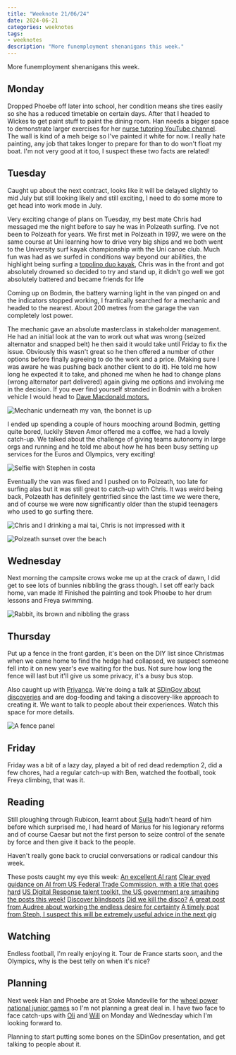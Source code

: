 ```yaml
---
title: "Weeknote 21/06/24"
date: 2024-06-21
categories: weeknotes
tags:
- weeknotes
description: "More funemployment shenanigans this week."
---
```


More funemployment shenanigans this week.

## Monday
Dropped Phoebe off later into school, her condition means she tires easily so she has a reduced timetable on certain days. After that I headed to Wickes to get paint stuff to paint the dining room. Han needs a bigger space to demonstrate larger exercises for her [nurse tutoring YouTube channel](https://www.youtube.com/channel/UCuAYbWUsnnLbBTyq-_1V8bA). The wall is kind of a meh beige so I've painted it white for now. I really hate painting, any job that takes longer to prepare for than to do won't float my boat. I'm not very good at it too, I suspect these two facts are related!

## Tuesday

Caught up about the next contract, looks like it will be delayed slightly to mid July but still looking likely and still exciting, I need to do some more to get head into work mode in July.

Very exciting change of plans on Tuesday, my best mate Chris had messaged me the night before to say he was in Polzeath surfing. I’ve not been to Polzeath for years. We first met in Polzeath in 1997, we were on the same course at Uni learning how to drive very big ships and we both went to the University surf kayak championship with the Uni canoe club. Much fun was had as we surfed in conditions way beyond our abilities, the highlight being surfing a [topolino duo kayak](https://www.unsponsored.co.uk/press/eskimo-topo-duo/), Chris was in the front and got absolutely drowned so decided to try and stand up, it didn’t go well we got absolutely battered and became friends for life

Coming up on Bodmin, the battery warning light in the van pinged on and the indicators stopped working, I frantically searched for a mechanic and headed to the nearest. About 200 metres from the garage the van completely lost power.

The mechanic gave an absolute masterclass in stakeholder management. He had an initial look at the van to work out what was wrong (seized alternator and snapped belt) he then said it would take until Friday to fix the issue. Obviously this wasn't great so he then offered a number of other options before finally agreeing to do the work and a price. (Making sure I was aware he was pushing back another client to do it). He told me how long he expected it to take, and phoned me when he had to change plans (wrong alternator part delivered) again giving me options and involving me in the decision. If you ever find yourself stranded in Bodmin with a broken vehicle I would head to [Dave Macdonald motors.](https://maps.app.goo.gl/NXfN4TY2fACdNh3QA?g_st=ac)

![Mechanic underneath my van, the bonnet is up](/images/broken_van.jpg)

I ended up spending a couple of hours mooching around Bodmin, getting quite bored, luckily Steven Amor offered me a coffee, we had a lovely catch-up. We talked about the challenge of giving teams autonomy in large orgs and running and he told me about how he has been busy setting up services for the Euros and Olympics, very exciting!

![Selfie with Stephen in costa](/images/Stephen.jpg)

Eventually the van was fixed and I pushed on to Polzeath, too late for surfing alas but it was still great to catch-up with Chris. It was weird being back, Polzeath has definitely gentrified since the last time we were there, and of course we were now significantly older than the stupid teenagers who used to go surfing there.

![Chris and I drinking a mai tai, Chris is not impressed with it](/images/mai_tai.jpg)

![Polzeath sunset over the beach](/images/polzeath_sunset.jpg)

## Wednesday
Next morning the campsite crows woke me up at the crack of dawn, I did get to see lots of bunnies nibbling the grass though. I set off early back home, van made it! Finished the painting and took Phoebe to her drum lessons and Freya swimming.

![Rabbit, its brown and nibbling the grass](/images/rabbit.jpg)

## Thursday
Put up a fence in the front garden, it's been on the DIY list since Christmas when we came home to find the hedge had collapsed, we suspect someone fell into it on new year's eve waiting for the bus. Not sure how long the fence will last but it'll give us some privacy, it's a busy bus stop.

Also caught up with [Priyanca](https://www.linkedin.com/in/priyanca-ux/). We're doing a talk at [SDinGov about discoveries](https://govservicedesign.net/programme/escaping-discovery-doom-loop) and are dog-fooding and taking a discovery-like approach to creating it. We want to talk to people about their experiences. Watch this space for more details.

![A fence panel](/images/fence.jpg)

## Friday
Friday was a bit of a lazy day, played a bit of red dead redemption 2, did a few chores, had a regular catch-up with Ben, watched the football, took Freya climbing, that was it.

## Reading
Still ploughing through Rubicon, learnt about [Sulla](https://en.m.wikipedia.org/wiki/Sulla) hadn't heard of him before which surprised me, I had heard of Marius for his legionary reforms and of course Caesar but not the first person to seize control of the senate by force and then give it back to the people.

Haven't really gone back to crucial conversations or radical candour this week.

These posts caught my eye this week:
[An excellent AI rant](https://ludic.mataroa.blog/blog/i-will-fucking-piledrive-you-if-you-mention-ai-again/)
[Clear eyed guidance on AI from US Federal Trade Commission, with a title that goes hard](https://www.ftc.gov/business-guidance/blog/2024/06/succor-borne-every-minute)
[US Digital Response talent toolkit, the US government are smashing the posts this week!](https://usdr.gitbook.io/talent-toolkit/~/changes/4WmQFWLFh3RGONA0TB4Q)
[Discover blindspots](https://herd.consulting/discovery-blind-spots)
[Did we kill the disco?](https://medium.com/@angelahilton/did-we-kill-the-disco-d4bbd4a17815)
[A great post from Audree about working the endless desire for certainty](https://www.audreefletcher.co.uk/blog/2024/6/21/demanding-predictable-solutions-for-uncertain-and-complex-problems)
[A timely post from Steph, I suspect this will be extremely useful advice in the next gig](https://stephgray.com/2024/06/monkey-tennis-syndrome/)


## Watching
Endless football, I'm really enjoying it. Tour de France starts soon, and the Olympics, why is the best telly on when it's nice?

## Planning
Next week Han and Phoebe are at Stoke Mandeville for the [wheel power national junior games](https://www.wheelpower.org.uk/activities/national-junior-games/) so I'm not planning a great deal in. I have two face to face catch-ups with [Oli](https://www.linkedin.com/in/oli-l-670a22254/) and [Will](https://www.linkedin.com/in/william-henry-33990581/) on Monday and Wednesday which I'm looking forward to.

Planning to start putting some bones on the SDinGov presentation, and get talking to people about it.
